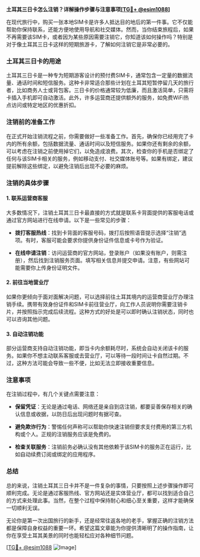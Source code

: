 **土耳其三日卡怎么注销？详解操作步骤与注意事项[[TG💪+ @esim1088](https://t.me/s/esim1088)]**

在现代旅行中，购买一张本地SIM卡是许多人抵达目的地后的第一件事。它不仅能帮助你保持联系，还能方便地使用导航和社交媒体。然而，当你结束旅程后，如果不再需要该SIM卡，或者因为某些原因需要注销它，你知道该如何操作吗？特别是对于像土耳其三日卡这样的短期旅游卡，了解如何注销它是非常必要的。

### 土耳其三日卡的用途

土耳其三日卡是一种专为短期游客设计的预付费SIM卡，通常包含一定量的数据流量、通话时间和短信服务。这种卡非常适合那些计划在土耳其短暂停留几天的旅行者，比如商务人士或背包客。三日卡的价格通常较为低廉，而且激活简单，只需将卡插入手机即可自动激活。此外，许多运营商还提供额外的服务，如免费WiFi热点访问或特定地区的优惠折扣。

### 注销前的准备工作

在正式开始注销流程之前，你需要做好一些准备工作。首先，确保你已经用完了卡内的所有余额，包括数据流量、通话时间以及短信服务。如果你还有剩余的余额，可以考虑在注销之前使用掉它们，以免造成浪费。其次，检查你的手机是否绑定了任何与该SIM卡相关的服务，例如移动支付、社交媒体账号等。如果有绑定，建议提前解除这些绑定，以避免注销后出现不必要的麻烦。

### 注销的具体步骤

#### 1. 联系运营商客服

大多数情况下，注销土耳其三日卡最直接的方式就是联系卡背面提供的客服电话或通过官方网站进行在线申请。以下是一些常见的步骤：

- **拨打客服热线**：找到卡背面的客服号码，拨打后按照语音提示选择“注销”选项。有时，客服可能会要求你提供身份证件信息或卡号作为验证。
  
- **在线申请注销**：访问运营商的官方网站，登录账户（如果没有账户，则需注册），然后找到注销服务页面。填写相关信息并提交申请。注意，有些网站可能需要你上传身份证明文件。

#### 2. 前往当地营业厅

如果你更倾向于面对面解决问题，可以选择前往土耳其境内的运营商营业厅办理注销手续。携带有效身份证件和SIM卡前往营业厅，向工作人员说明你需要注销卡片，并按照指示完成后续流程。这种方式的好处是可以即时确认注销状态，同时也可以咨询其他问题。

#### 3. 自动注销功能

部分运营商支持自动注销功能，即当卡内余额耗尽时，系统会自动关闭该卡的服务。如果你不想主动联系客服或去营业厅，可以等待一段时间让卡自然过期。不过，这种方法可能会导致一些不便，比如无法立即接收重要信息。

### 注意事项

在注销过程中，有几个关键点需要注意：

- **保留凭证**：无论是通过电话、网络还是亲自到店注销，都要妥善保存相关的确认信息或收据，以防日后出现问题时有据可查。
  
- **避免欺诈行为**：警惕任何声称可以帮助你快速注销但要求支付费用的第三方机构或个人。正规的注销服务应该是免费的。

- **检查关联服务**：注销前务必确认没有其他依赖于该SIM卡的服务正在运行，比如自动续费订阅或绑定的应用程序。

### 总结

总的来说，注销土耳其三日卡并不是一件复杂的事情，只要按照上述步骤操作即可顺利完成。无论是通过客服热线、官方网站还是实体营业厅，都可以找到适合自己的方式来处理此事。当然，在整个过程中保持耐心和细心至关重要，这样才能确保一切顺利无误。

无论你是第一次出国旅行的新手，还是经常往返各地的老手，掌握正确的注销方法都是保障自身权益的重要一环。希望这篇文章能为你提供清晰明了的操作指南，让你在享受土耳其美景的同时也能轻松应对各种细节问题。

[[TG💪+ @esim1088](https://t.me/s/esim1088) ![Image](https://i.postimg.cc/4NQfJmqS/Snipaste-2025-05-13-00-14-12.png)]